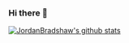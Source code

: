 ### Hi there 👋

<!--
**JordanBradshaw/JordanBradshaw** is a ✨ _special_ ✨ repository because its `README.md` (this file) appears on your GitHub profile.

Here are some ideas to get you started:

- 🔭 I’m currently working on ...
- 🌱 I’m currently learning ...
- 👯 I’m looking to collaborate on ...
- 🤔 I’m looking for help with ...
- 💬 Ask me about ...
- 📫 How to reach me: ...
- 😄 Pronouns: ...
- ⚡ Fun fact: ...
-->

[![JordanBradshaw's github stats](https://github-readme-stats.vercel.app/api?username=jordanbradshaw&count_private=true&show_icons=true&theme=dark)](https://github.com/jordanbradshaw/github-readme-stats)
